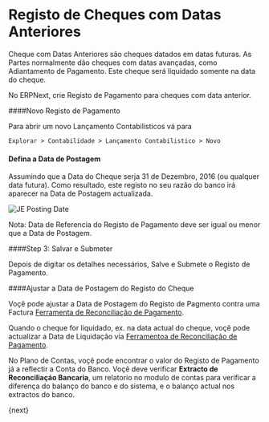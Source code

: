 <!-- add-breadcrumbs -->
# Registo de Cheques com Datas Anteriores

Cheque com Datas Anteriores são cheques datados em datas futuras. As Partes normalmente dão cheques com datas avançadas, como Adiantamento de Pagamento. Este cheque será liquidado somente na data do cheque.

No ERPNext, crie Registo de Pagamento para cheques com data anterior.

####Novo Registo de Pagamento

Para abrir um novo Lançamento Contabilisticos vá para

`Explorar > Contabilidade > Lançamento Contabilistico > Novo`

#### Defina a Data de Postagem

Assumindo que a Data do Cheque serja 31 de Dezembro, 2016 (ou qualquer data futura). Como resultado, este registo no seu razão do banco irá aparecer na Data de Postagem actualizada.

<img alt="JE Posting Date" class="screenshot" src="{{docs_base_url}}/assets/img/articles/post-dated-1.png">

Nota: Data de Referencia do Registo de Pagamento deve ser igual ou menor que a Data de Postagem.

####Step 3: Salvar e Submeter

Depois de digitar os detalhes necessários, Salve e Submete o Registo de Pagamento.

####Ajustar a Data de Postagem do Registo do Cheque

Voçê pode ajustar a Data de Postagem do Registo de Pagmento contra uma Factura [Ferramenta de Reconciliação de Pagamento](/docs/user/manual/pt/contabilidade/reconcialiação-pagamento).

Quando o cheque for liquidado, ex. na data actual do cheque, voçê pode actualizar a Data de Liquidação via [Ferramentoa de Reconciliação de Pagamento](/docs/user/manual/pt/contabilidade/reconciliação-pagamento).

No Plano de Contas, voçê pode encontrar o valor do Registo de Pagamento já a reflectir a Conta do Banco. Voçê deve verificar **Extracto de Reconciliaçáo Bancaria**, um relatorio no modulo de contas para verificar a diferença do balanço do banco e do sistema, e o balanço actual nos extractos do banco.
<!-- markdown -->

{next}
